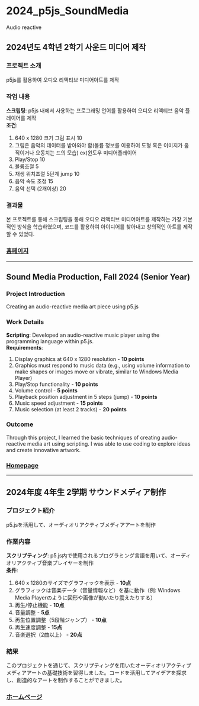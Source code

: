 # 2024_p5js_SoundMedia
Audio reactive

## 2024년도 4학년 2학기 사운드 미디어 제작  

### 프로젝트 소개
p5js를 활용하여 오디오 리액티브 미디어아트를 제작  

### 작업 내용
**스크립팅**: p5js 내에서 사용하는 프로그래밍 언어를 활용하여 오디오 리액티브 음악 플레이어를 제작  
**조건**:
1. 640 x 1280 크기 그림 표시 10  
2. 그림은 음악의 데이터를 받아와야 함(볼륨 정보를 이용하여 도형 혹은 이미지가 움직이거나 요동치는 드의 모습) ex)윈도우 미디어플레이어  
3. Play/Stop 10  
4. 볼륨조절 5  
5. 재생 위치조절 5단계 jump 10  
6. 음악 속도 조정 15  
7. 음악 선택 (2개이상) 20  

### 결과물
본 프로젝트를 통해 스크립팅을 통해 오디오 리액티브 미디어아트를 제작하는 가장 기본적인 방식을 학습하였으며, 코드를 활용하여 아이디어를 찾아내고 창의적인 아트를 제작할 수 있었다.  

### [홈페이지](https://youtu.be/HzUWPJfNoW4)  


---


## Sound Media Production, Fall 2024 (Senior Year)

### Project Introduction  
Creating an audio-reactive media art piece using p5.js  

### Work Details  
**Scripting**: Developed an audio-reactive music player using the programming language within p5.js.  
**Requirements**:  
1. Display graphics at 640 x 1280 resolution - **10 points**  
2. Graphics must respond to music data (e.g., using volume information to make shapes or images move or vibrate, similar to Windows Media Player)  
3. Play/Stop functionality - **10 points**  
4. Volume control - **5 points**  
5. Playback position adjustment in 5 steps (jump) - **10 points**  
6. Music speed adjustment - **15 points**  
7. Music selection (at least 2 tracks) - **20 points**  

### Outcome  
Through this project, I learned the basic techniques of creating audio-reactive media art using scripting. I was able to use coding to explore ideas and create innovative artwork.  

### [Homepage](https://youtu.be/HzUWPJfNoW4)  


---

## 2024年度 4年生 2学期 サウンドメディア制作  

### プロジェクト紹介  
p5.jsを活用して、オーディオリアクティブメディアアートを制作  

### 作業内容  
**スクリプティング**: p5.js内で使用されるプログラミング言語を用いて、オーディオリアクティブ音楽プレイヤーを制作  
**条件**:  
1. 640 x 1280のサイズでグラフィックを表示 - **10点**  
2. グラフィックは音楽データ（音量情報など）を基に動作（例: Windows Media Playerのように図形や画像が動いたり震えたりする）  
3. 再生/停止機能 - **10点**  
4. 音量調整 - **5点**  
5. 再生位置調整（5段階ジャンプ） - **10点**  
6. 再生速度調整 - **15点**  
7. 音楽選択（2曲以上） - **20点**  

### 結果  
このプロジェクトを通じて、スクリプティングを用いたオーディオリアクティブメディアアートの基礎技術を習得しました。コードを活用してアイデアを探求し、創造的なアートを制作することができました。  

### [ホームページ](https://youtu.be/HzUWPJfNoW4)  
